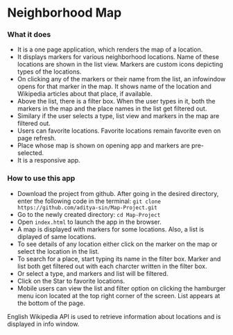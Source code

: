 # Neighborhood Map

### What it does
* It is a one page application, which renders the map of a location.
* It displays markers for various neighborhood locations. Name of these
locations are shown in the list view. Markers are custom icons depicting
types of the locations.
* On clicking any of the markers or their name from the list, an infowindow
opens for that marker in the map. It shows name of the location and Wikipedia
articles about that place, if available.
* Above the list, there is a filter box. When the user types in it, both the
markers in the map and the place names in the list get filtered out.
* Similary if the user selects a type, list view and markers in the map are
filtered out.
* Users can favorite locations. Favorite locations remain favorite even on page
refresh.
* Place whose map is shown on opening app and markers are pre-selected.
* It is a responsive app.

### How to use this app
* Download the project from github. After going in the desired directory,
enter the following code in the terminal:
`git clone https://github.com/aditya-sin/Map-Project.git`
* Go to the newly created directory: `cd Map-Project`
* Open `index.html` to launch the app in the browser.
* A map is displayed with markers for some locations. Also, a list is diplayed of same locations.
* To see details of any location either click on the marker on the map or select
the location in the list.
* To search for a place, start typing its name in the filter box. Marker and list
both get filtered out with each charcter written in the filter box.
* Or select a type, and markers and list will be filtered.
* Click on the Star to favorite locations.
* Mobile users can view the list and filter option on clicking the hamburger menu
icon located at the top right corner of the screen. List appears at the bottom of the page.

English Wikipedia API is used to retrieve information about locations and is displayed
in info window.
